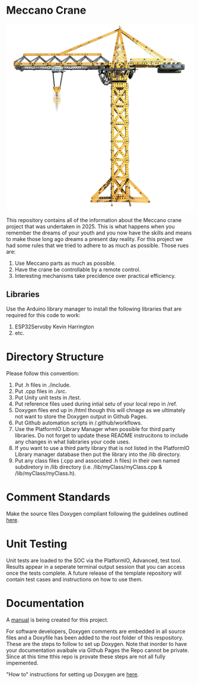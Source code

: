 # Meccano Crane

![CranePicture](/doc/craneExample.jpg)

This repository contains all of the information about the Meccano crane project that was undertaken in 2025. This is what happens when you remember the dreams of your youth and you now have the skills and means to make those long ago dreams a present day reality. For this project we had some rules that we tried to adhere to as much as possible. Those rues are:

1. Use Meccano parts as much as possible.
2. Have the crane be controllable by a remote control.
3. Interesting mechanisms take precidence over practical efficiency. 


## Libraries
Use the Arduino library manager to install the following libraries that are required for this code to work:

1. ESP32Servoby Kevin Harrington
2. etc.
  
# Directory Structure
Please follow this convention:

1. Put .h files in ./include.
2. Put .cpp files in ./src.
3. Put Unity unit tests in /test.
4. Put reference files used during intial setu of your local repo in /ref.
5. Doxygen files end up in /html though this will chnage as we ultimately not want to store the Doxygen output in Github Pages.
6. Put Github automation scripts in /.github/workflows.
7. Use the PlatformIO Library Manager when possible for third party libraries. Do not forget to update these README instrucitons to include any changes in what liabraries your code uses.
8. If you want to use a third party library that is not listed in the PlatformIO Library manager database then put the library into the /lib directory.
9. Put any class files (.cpp and associated .h files) in their own named subdiretory in /lib directory (i.e. /lib/myClass/myClass.cpp & /lib/myClass/myClass.h).   

# Comment Standards
Make the source files Doxygen compliant following the guidelines outlined 
[here](https://www.woolseyworkshop.com/2020/03/20/documenting-arduino-sketches-with-doxygen/). 

# Unit Testing
Unit tests are loaded to the SOC via the PlatformIO, Advanced, test tool. Results appear in a seperate terminal output session that you can access once the tests complete. A future release  of the template repository will contain test cases and instructions on how to use them.

# Documentation
A [manual](/doc/MeccanoCrane-Manual.pdf) is being created for this project. 

For software developers, Doxygen comments are embedded in all source files and a Doxyfile has been added to the root folder of this respository. These are the steps to follow to set up Doxygen. Note that inorder to have your documentation avaibale via Github Pages the Repo cannot be private. Since at this time tthis repo is provate these steps are not all fully impemented.

"How to" instructions for setting up Doxygen are [here](https://kylerobots.github.io/tutorials/Automatic_Documentation/).